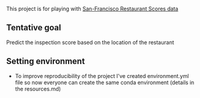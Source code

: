 This project is for playing with [San-Francisco Restaurant Scores data](https://data.sfgov.org/Health-and-Social-Services/Restaurant-Scores-LIVES-Standard/pyih-qa8i?row_index=0)

## Tentative goal
Predict the inspection score based on the location of the restaurant


## Setting environment
- To improve reproducibility of the project I've created environment.yml file so now everyone can create the same conda environment (details in the resources.md)
